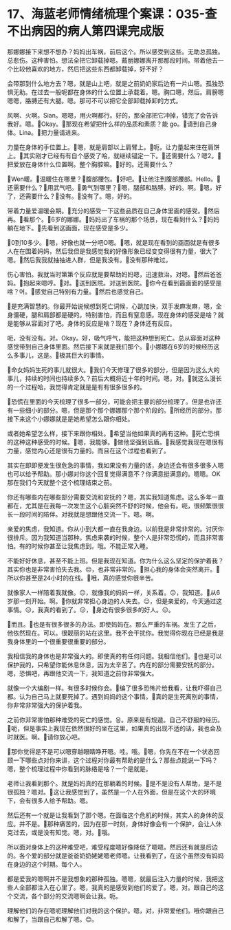 # 17、海蓝老师情绪梳理个案课：035-查不出病因的病人第四课完成版

那娜娜接下来想不想办？妈妈出车祸，前后这个。所以感受到这些。无助总孤独。总悲伤。这种害怕。想法全把它卸载掉嗯。戴丽娜娜离开那那段时间。带着他去一个比较他喜欢的地方，然后把这些东西都卸载掉，好不好？

会带那到什么地方去？嗯，就是山上吧，就是之前奶奶家后边有一片山嗯。孤独恐惧无助。在过去一般呢都在身体的什么位置上承载着。嗯。胸口嗯，然后。肩膀嗯嗯嗯，胳膊还有大腿。嗯。那可不可以把它全部卸载掉卸的方式。

风啊、火啊。Sian。嗯嗯，用火啊都行。好的，那全部把它冲掉，错完了会告诉我好。嗯。🎼Okay。🎼那现在希望把什么样的品质和素质？能 go。🎼请到自己身体。Lina。🎼把力量请进来。

力量在身体的手位置上。🎼嗯，就是肩部以上肩臂上。🎼呃，让力量起来住在肩饼上。🎼其实刚才已经有有自个感受了哈，就继续锚定一下。🎼还需要什么？嗯2。🎼把爱放在身体什么位置啊。整个胸腔嘛。🎼好的。还需要什么？

🎼Wen暖。🎼温暖住在哪里？🎼腹部腰包。🎼好吧。🎼让他注到腹部腰部。Hello。🎼还需要什么？🎼用武气吧。🎼勇气到哪里？🎼嗯，腿部和胳膊。好的。啊。🎼嗯，好了，还需要什么？🎼没有。🎼没有了。嗯，好的。

带着力量爱温暖会期。🎼充分的感受一下这些品质在自己身体里面的感受。🎼然后再。🎼看那个。🎼6岁的娜娜。🎼妈妈出了车祸的那个场景，现在看到什么？🎼妈妈躺在地下。🎼先看到这画面，现在感受是多少。

🎼0到10多少。🎼嗯，好像也就一分吧O嗯。🎼嗯，就是现在看到的画面就是有很多人在在围着妈妈，然后我但是我感觉我的好像形象已经变变得很有力量，很大了嗯。🎼然后我我就抽抽进人群，但是我没有。🎼没有那种难过。

伤心害怕。我就当时第第个反应就是要帮助妈妈嗯，迅速救治。对嗯。🎼然后爸爸妈。🎼抱起来嗯哼。🎼对。🎼送到医院。对送到医院。🎼你今在看到最画面的感受是啥？어。🎼感觉自己特别有力量。🎼然后也感觉自己。

🎼是充满智慧的。你最开始说候想到死亡词候，心跳加快，双手发麻发麻，嗯，全身僵硬，腿和肩部都是硬的。特别害怕，而且有窒息感。现在身体的感受是啥？就是能够从容面对了吧。身体的反应是啥？现在？身体还有反应。

呃，没有没有。对。Okay。好，吸气呼气，能把这种想到死亡。总从容面对这种感觉带到自己身体里面。然后接下来就是我们那个。🎼小娜娜在6岁的时候经历这么多事儿，这是。🎼极其巨大的事情。

🎼命女妈妈生死的事儿就很大。🎼我们今天修理了很多的部分，但是因为这么大的事儿，持续的时间也持续多久？前后大概将近十年的时间。嗯，对。🎼就这么漫长的一个过程哈，我觉得肯定就是是有有很多很多的。

🎼恐慌在里面的今天梳理了很多一部分，可能会把主要的部分梳理了。但是也许还有一些细小的部分。嗯，但是那个那个娜娜那个那个阶段的。🎼所经历的部分。那接下来这个小娜娜就是是她希望怎么跟你相处。

或者她希望怎么样，接下来跟你相处。🎼希望当他如果真的再有这种。🎼死亡恐惧的这种这种感受的时候。🎼嗯，我能够。🎼做他坚强到后盾。🎼我感觉我现在嗯很有力量，感觉内心还是很有力量的。而且在这个过程也看到了。

其实在即即便发生很危急的事情，我如果没有力量的话，身边还会有很多很多人嗯也可以给予帮助。那小娜对你这个回复觉得满意不？你满意挺满意的。嗯嗯。OK那在我们今天就整个这个梳理结束之前。

你还有哪些内在哪些部分需要交流和安抚的？嗯，其实我知道焦虑。这么多年一直都在，尤其是在我每一次发生这个心脏突然不舒的时候，他会有。呃，很频繁很很长一段时间的陪伴。对我就是想跟他交流一下。嗯。啊。

亲爱的焦虑，我知道。你从小到大都一直在我身边。以前我是非常非常的。讨厌你很排斥。因为我知道当那种。焦虑来袭的时候，整个人是非常恐慌的，而且非常害怕。有的时候你甚至让我焦虑到。哦。不能正常入睡。

不能好好休息，甚至不能上班。但是我现在知道。你为什么这么坚定的保护着我？其实你也是非常害怕失去我。😔，也非常非常的。🎼担心我的身体会突然离开。🎼所以你甚至是24小时的在线。🎼哦，真的感觉你很辛苦。

就像家人一样陪着我就像。😔，就像我的妈妈一样，关系着。😔，我知道。🎼从6岁那一刻开始。啊。🎼你就非常担心身边的人失去。😔，但是亲爱的，今天通过这事情。😔，我真的看到了。😔，🎼身边有很多很多的好人。😔。

🎼而且。🎼也是有很多很多的办法。即使妈妈在。那么严重的车祸。发生了之后，他依然现在。可以。很靓丽的站在这里。我不会干扰你。我觉得你现在已经是我是我身体里的一个很重要很重要的部分。

我相信我的身体也是非常强大的。即使真的有任何问题。我相信他们。🎼也是可以保护我的，只希望你能休息休息，因为太辛苦了。内在的部分需要安抚的部分。嗯，恐惧吧，再跟他交流一下，我知道之前你非常强大。

就像一个大编剧一样。有很多时候你会。🎼编了很多恐怖片给我看，让我吓得自己都。认为自己马上就要死掉了。遇到妈妈的这个事情。🎼真的是生死离别的事情，你非常非常强大的保护着我。

之前你非常害怕那种难受的死亡的感觉。응。原来是有规遁。自己不舒服的经历。🎼呃，但是事实上我现在依然很好的坐在这里，如果真的出现不适的话，我也会及时就医。啊。🎼请你放心吧。

🎼那你觉得是不是可以嗯穿越眼睛睁开嗯。哇。哦。🎼嗯，你先在不在一个状态回顾一下哪些点对你来讲，这个过程对你最有帮助的是什么？那些点能说一下吗？嗯，整个梳理过程中你看到的脉络是啥？一个是就是。

老师让我看到那个。就是妈妈真的在那躺着的时候。🎼是不是没有人帮助，是不是很孤独？嗯对。🎼这让我感觉到了，虽然是一个人在外面，但是在这个大的环境下，会有很多人给予帮助。嗯。

然后还有一个就是让我看到了那个嗯。在面临这个危机的时候，其实人的身体的反应。并不是。🎼那种痛苦的，因为在那一时刻，身体好像会有一个保护，会让人休克过去，或是没有知觉。嗯，对。🎼哦。

所以面对身体上的这种难受吧，难受程度嗯好像降低了嗯嗯。然后还有就是后边的。各个爱的部分就是爸爸奶奶姥姥嗯老师嗯。让我看到了，在这个虽然没有妈妈在身边的这个时期。每个人。

都是爱我的嗯啊并不是我想象的那种孤独。嗯嗯，就最后注入力量的时候，我把这些人全部都注入在心里了。嗯，我真的是感受到他们的爱了。嗯，对。跟自己的这个交流，各个部分的交流嗯啊会让我。呃。

理解他们的存在嗯呃理解他们对我的这个保护。嗯，对，非常爱他们。哦你跟自己和解了，当跟自己和解了嗯。😊。

